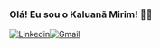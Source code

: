 ### Olá! Eu sou o Kaluanã Mirim! 👋🏽
[![Linkedin](https://img.shields.io/badge/LinkedIn-0077B5?style=for-the-badge&logo=linkedin&logoColor=white)](https://www.linkedin.com/in/kaluanabarcelos/)[![Gmail](https://img.shields.io/badge/Gmail-D14836?style=for-the-badge&logo=gmail&logoColor=white)](mailto:kaluanamba@gmail.com)
